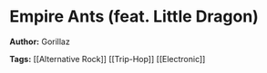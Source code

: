# Empire Ants (feat. Little Dragon)

**Author:** Gorillaz

**Tags:** [[Alternative Rock]] [[Trip-Hop]] [[Electronic]]
